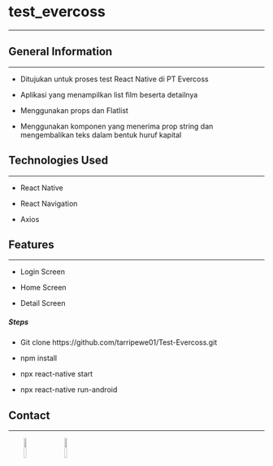 <h1>test_evercoss</h1>
<hr><h2>General Information</h2>
<hr>
<ul>
<li>Ditujukan untuk proses test React Native di PT Evercoss</li>
</ul>
<ul>
<li>Aplikasi yang menampilkan list film beserta detailnya</li>
</ul>
<ul>
<li>Menggunakan props dan Flatlist</li>
</ul>
<ul>
<li>Menggunakan komponen yang menerima prop string dan mengembalikan teks dalam bentuk huruf kapital</li>
</ul>
</ol><h2>Technologies Used</h2>
<hr><ul>
<li>React Native</li>
</ul><ul>
<li>React Navigation</li>
</ul><ul>
<li>Axios</li>
</ul><h2>Features</h2>
<hr><ul>
<li>Login Screen</li>
</ul><ul>
<li>Home Screen</li>
</ul><ul>
<li>Detail Screen</li>
</ul><h5>Steps</h5><ul>
<li>Git clone https://github.com/tarripewe01/Test-Evercoss.git</li>
</ul><ul>
<li>npm install</li>
</ul><ul>
<li>npx react-native start</li>
</ul><ul>
<li>npx react-native run-android</li>
</ul><h2>Contact</h2>
<hr><p><span style="margin-right: 30px;"></span><a href="https://www.linkedin.com/in/tarriperithawesti/"><img target="_blank" src="https://cdn.jsdelivr.net/gh/devicons/devicon/icons/linkedin/linkedin-original.svg" style="width: 10%;"></a><span style="margin-right: 30px;"></span><a href="https://github.com/tarripewe01"><img target="_blank" src="https://cdn.jsdelivr.net/gh/devicons/devicon/icons/github/github-original.svg" style="width: 10%;"></a></p>

